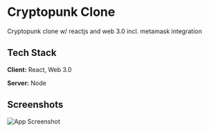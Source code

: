 
# Cryptopunk Clone

Cryptopunk clone w/ reactjs and web 3.0 incl. metamask integration


## Tech Stack

**Client:** React, Web 3.0

**Server:** Node


## Screenshots

![App Screenshot](https://i.postimg.cc/PJXVjtF3/2022-03-23-08-05-55-new.png)
